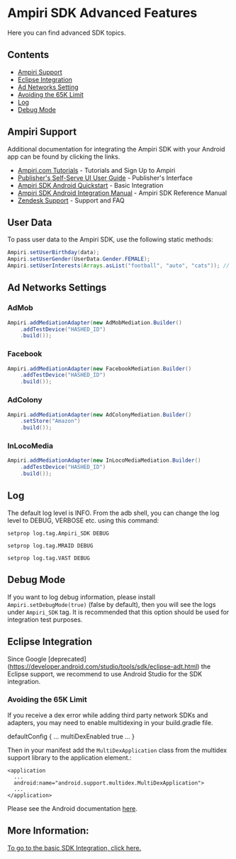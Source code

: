 # Ampiri SDK Advanced Features

Here you can find advanced SDK topics.

## Contents

* [Ampiri Support](#ampiri-support)
* [Eclipse Integration](#eclipse-integration)
* [Ad Networks Setting](#ad-networks-settings)
* [Avoiding the 65K Limit](#avoiding-the-65k-limit)
* [Log](#log)
* [Debug Mode](#debug-mode)

## Ampiri Support

Additional documentation for integrating the Ampiri SDK with your Android app can be found by clicking the links. 

- [Ampiri.com Tutorials](http://www.ampiri.com/tutorials/) - Tutorials and Sign Up to Ampiri
- [Publisher's Self-Serve UI User Guide](https://ampiri.zendesk.com/hc/en-us/articles/213857245-Publisher-s-Self-Serve-UI-User-Guide) - Publisher's Interface
- [Ampiri SDK Android Quickstart](https://ampiri.zendesk.com/hc/en-us/articles/213431769-Ampiri-SDK-Android-Quickstart) - Basic Integration
- [Ampiri SDK Android Integration Manual](https://ampiri.zendesk.com/hc/en-us/articles/115000510445-Ampiri-SDK-Android-Integration-Manual) - Ampiri SDK Reference Manual
- [Zendesk Support](https://ampiri.zendesk.com/hc/en-us) - Support and FAQ

## User Data

To pass user data to the Ampiri SDK, use the following static methods:
```java
Ampiri.setUserBirthday(data);
Ampiri.setUserGender(UserData.Gender.FEMALE);
Ampiri.setUserInterests(Arrays.asList("football", "auto", "cats")); // Just for example. Please set real interests.
```

## Ad Networks Settings

### AdMob

```java
Ampiri.addMediationAdapter(new AdMobMediation.Builder()
    .addTestDevice("HASHED_ID")
    .build());
```

### Facebook

```java
Ampiri.addMediationAdapter(new FacebookMediation.Builder()
    .addTestDevice("HASHED_ID")
    .build());
```

### AdColony

```java
Ampiri.addMediationAdapter(new AdColonyMediation.Builder()
    .setStore("Amazon")
    .build());
```

### InLocoMedia

```java
Ampiri.addMediationAdapter(new InLocoMediaMediation.Builder()
    .addTestDevice("HASHED_ID")
    .build());
```

## Log

The default log level is INFO. From the adb shell, you can change the log level to DEBUG, VERBOSE etc. using this command:

```
setprop log.tag.Ampiri_SDK DEBUG
```

```
setprop log.tag.MRAID DEBUG
```

```
setprop log.tag.VAST DEBUG
```

## Debug Mode

If you want to log debug information, please install ``Ampiri.setDebugMode(true)`` (false by default), then you will see the logs under `Ampiri_SDK` tag.
It is recommended that this option should be used for integration test purposes.

## Eclipse Integration ##

Since Google [deprecated] (https://developer.android.com/studio/tools/sdk/eclipse-adt.html) the Eclipse support, we recommend to use Android Studio for the SDK integration.

### Avoiding the 65K Limit ###

If you receive a dex error while adding third party network SDKs and adapters, you may need to enable multidexing in your build.gradle file.

defaultConfig {
  ...
  multiDexEnabled true
  ...
}


Then in your manifest add the `MultiDexApplication` class from the multidex support library to the application element.:

```
<application
  ...
  android:name="android.support.multidex.MultiDexApplication">
  ...
</application>
```

Please see the Android documentation [here](https://developer.android.com/tools/building/multidex.html).

## More Information:

[To go to the basic SDK Integration, click here.](README.md)



